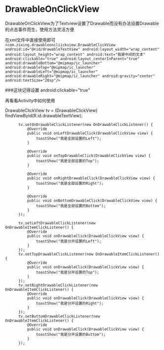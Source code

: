 # DrawableOnClickView
DrawableOnClickView为了Textview设置了Drawable而没有办法设置Drawable的点击事件而生，使用方法灵活方便

在xml文件中直接使用即可
``<com.zixing.drawableoncliickview.DrawableClickView
        android:id="@+id/drawableTextView"
        android:layout_width="wrap_content"
        android:layout_height="wrap_content"
        android:text="我是中间的文本"
        android:clickable="true"
        android:layout_centerInParent="true"
        android:drawableBottom="@mipmap/ic_launcher"
        android:drawableTop="@mipmap/ic_launcher"
        android:drawableLeft="@mipmap/ic_launcher"
        android:drawableRight="@mipmap/ic_launcher"
        android:gravity="center"
        android:textSize="20sp"/> ``
        
###这块记得设置  android:clickable="true"

再看看Activity中如何使用

 DrawableClickView tv = (DrawableClickView) findViewById(R.id.drawableTextView);

          tv.setOnDrawableClickListener(new OnDrawableClickListener() {
              @Override
              public void onLeftDrawableClick(DrawableClickView view) {
                  toastShow("我是全部设置的Left");
              }

              @Override
              public void onTopDrawableClick(DrawableClickView view) {
                  toastShow("我是全部设置的Top");
              }

              @Override
              public void onRightDrawableClick(DrawableClickView view) {
                  toastShow("我是全部设置的Right");
              }

              @Override
              public void onBottomDrawableClick(DrawableClickView view) {
                  toastShow("我是全部设置的Bottom");
              }
          });

          tv.setLeftDrawableClickListener(new OnDrawableItemClickListener() {
              @Override
              public void onDrawableClick(DrawableClickView view) {
                  toastShow("我是分开设置的Left");
              }
          });
          tv.setTopDrawableClickListener(new OnDrawableItemClickListener() {
              @Override
              public void onDrawableClick(DrawableClickView view) {
                  toastShow("我是分开设置的Top");
              }
          });
          tv.setRightDrawableClickListener(new OnDrawableItemClickListener() {
              @Override
              public void onDrawableClick(DrawableClickView view) {
                  toastShow("我是分开设置的Right");
              }
          });
          tv.setButtomDrawableClickListener(new OnDrawableItemClickListener() {
              @Override
              public void onDrawableClick(DrawableClickView view) {
                  toastShow("我是分开设置的Buttom");
              }
          });
